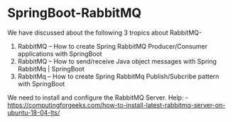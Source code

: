 # SpringBoot-RabbitMQ

We have discussed about the following 3 tropics about RabbitMQ-
1) RabbitMQ – How to create Spring RabbitMQ Producer/Consumer applications with SpringBoot
2) RabbitMQ – How to send/receive Java object messages with Spring RabbitMq | SpringBoot
3) RabbitMq – How to create Spring RabbitMq Publish/Subcribe pattern with SpringBoot

We need to install and configure the RabbitMQ Server. 
Help: - https://computingforgeeks.com/how-to-install-latest-rabbitmq-server-on-ubuntu-18-04-lts/

